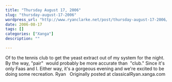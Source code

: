 ```yaml
---
title: "Thursday August 17, 2006"
slug: "thursday-august-17-2006"
wordpress_url: "http://www.ryanclarke.net/post/thursday-august-17-2006/"
date: 2006-08-17
tags: []
categories: ["Xanga"]
description: ""

---
```


Of to the tennis club to get the yeast extract out of my system for the night. By the way, "pair"  would probably be more accurate than  "club." Since it's only Faas and I. Either way, it's a gorgeous evening and we're excited to be doing some recreation.
Ryan
 
Originally posted at classicalRyan.xanga.com
